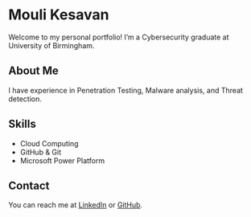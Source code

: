 # Mouli Kesavan
Welcome to my personal portfolio! I’m a Cybersecurity graduate at University of Birmingham.

## About Me
I have experience in Penetration Testing, Malware analysis, and Threat detection.

## Skills
- Cloud Computing
- GitHub & Git
- Microsoft Power Platform

## Contact
You can reach me at [LinkedIn](https://www.linkedin.com/mouli-kesavan) or [GitHub](https://github.com/moulimk).
